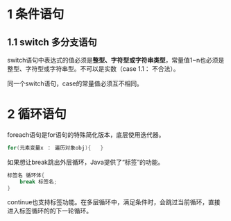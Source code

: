 # 1 条件语句

## 1.1 switch 多分支语句

switch语句中表达式的值必须是**整型、字符型或字符串类型**，常量值1~n也必须是整型、字符型或字符串型。不可以是实数（case 1.1：	不合法）。

同一个switch语句，case的常量值必须互不相同。



# 2 循环语句

foreach语句是for语句的特殊简化版本，底层使用迭代器。

```java
for(元素变量x ： 遍历对象obj){	}
```



如果想让break跳出外层循环，Java提供了“标签”的功能。

```java
标签名 循环体{
	break 标签名;
}
```



continue也支持标签功能。在多层循环中，满足条件时，会跳过当前循环，直接进入标签循环的的下一轮循环。

